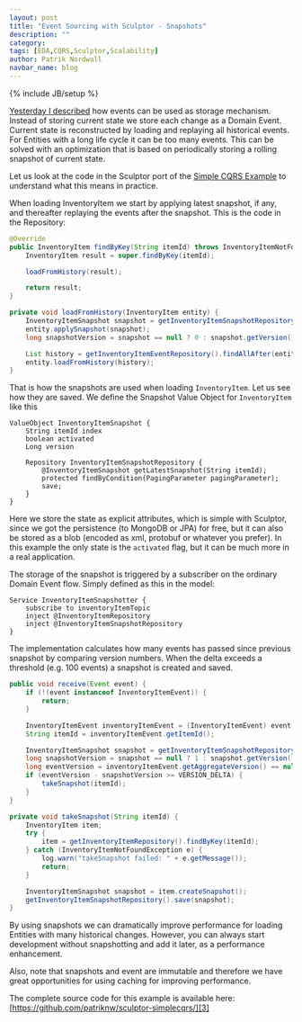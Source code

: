 ```yaml
---
layout: post
title: "Event Sourcing with Sculptor - Snapshots"
description: ""
category: 
tags: [EDA,CQRS,Sculptor,Scalability]
author: Patrik Nordwall
navbar_name: blog
---
```

{% include JB/setup %}

[Yesterday I described][1] how events can be used as storage mechanism. Instead of storing current state we store each change as a Domain Event. Current state is reconstructed by loading and replaying all historical events. For Entities with a long life cycle it can be too many events. This can be solved with an optimization that is based on periodically storing a rolling snapshot of current state.

Let us look at the code in the Sculptor port of the [Simple CQRS Example][2] to understand what this means in practice.

When loading InventoryItem we start by applying latest snapshot, if any, and thereafter replaying the events after the snapshot. This is the code in the Repository:

~~~ java
@Override
public InventoryItem findByKey(String itemId) throws InventoryItemNotFoundException {
    InventoryItem result = super.findByKey(itemId);

    loadFromHistory(result);

    return result;
}

private void loadFromHistory(InventoryItem entity) {
    InventoryItemSnapshot snapshot = getInventoryItemSnapshotRepository().getLatestSnapshot(entity.getItemId());
    entity.applySnapshot(snapshot);
    long snapshotVersion = snapshot == null ? 0 : snapshot.getVersion();

    List history = getInventoryItemEventRepository().findAllAfter(entity.getItemId(), snapshotVersion);
    entity.loadFromHistory(history);
}
~~~

That is how the snapshots are used when loading `InventoryItem`. Let us see how they are saved. We define the Snapshot Value Object for `InventoryItem` like this

~~~
ValueObject InventoryItemSnapshot {
    String itemId index
    boolean activated
    Long version

    Repository InventoryItemSnapshotRepository {
        @InventoryItemSnapshot getLatestSnapshot(String itemId);
        protected findByCondition(PagingParameter pagingParameter);
        save;
    }
}
~~~

Here we store the state as explicit attributes, which is simple with Sculptor, since we got the persistence (to MongoDB or JPA) for free, but it can also be stored as a blob (encoded as xml, protobuf or whatever you prefer). In this example the only state is the `activated` flag, but it can be much more in a real application.

The storage of the snapshot is triggered by a subscriber on the ordinary Domain Event flow. Simply defined as this in the model:

~~~
Service InventoryItemSnapshotter {
    subscribe to inventoryItemTopic
    inject @InventoryItemRepository
    inject @InventoryItemSnapshotRepository
}
~~~

The implementation calculates how many events has passed since previous snapshot by comparing version numbers. When the delta exceeds a threshold (e.g. 100 events) a snapshot is created and saved.

~~~ java
public void receive(Event event) {
    if (!(event instanceof InventoryItemEvent)) {
        return;
    }

    InventoryItemEvent inventoryItemEvent = (InventoryItemEvent) event;
    String itemId = inventoryItemEvent.getItemId();

    InventoryItemSnapshot snapshot = getInventoryItemSnapshotRepository().getLatestSnapshot(itemId);
    long snapshotVersion = snapshot == null ? 1 : snapshot.getVersion();
    long eventVersion = inventoryItemEvent.getAggregateVersion() == null ? 1 : inventoryItemEvent.getAggregateVersion();
    if (eventVersion - snapshotVersion >= VERSION_DELTA) {
        takeSnapshot(itemId);
    }
}

private void takeSnapshot(String itemId) {
    InventoryItem item;
    try {
        item = getInventoryItemRepository().findByKey(itemId);
    } catch (InventoryItemNotFoundException e) {
        log.warn("takeSnapshot failed: " + e.getMessage());
        return;
    }

    InventoryItemSnapshot snapshot = item.createSnapshot();
    getInventoryItemSnapshotRepository().save(snapshot);
}
~~~

By using snapshots we can dramatically improve performance for loading Entities with many historical changes. However, you can always start development without snapshotting and add it later, as a performance enhancement.

Also, note that snapshots and event are immutable and therefore we have great opportunities for using caching for improving performance.

The complete source code for this example is available here: [https://github.com/patriknw/sculptor-simplecqrs/][3]

   [1]: /2010/10/28/event-sourcing-with-sculptor
   [2]: http://github.com/gregoryyoung/m-r
   [3]: https://github.com/patriknw/sculptor-simplecqrs/
